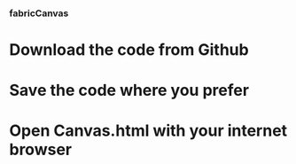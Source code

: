 ### fabricCanvas
 
 # Download the code from Github
 # Save the code where you prefer
 # Open Canvas.html with your internet browser

